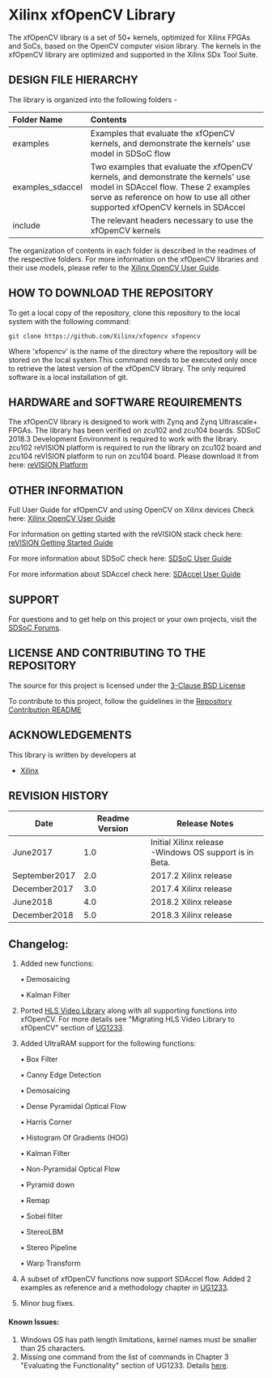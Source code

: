 Xilinx xfOpenCV Library
======================
The xfOpenCV library is a set of 50+ kernels, optimized for Xilinx FPGAs and SoCs, based on the OpenCV computer vision library. The kernels in the xfOpenCV library are optimized and supported in the Xilinx SDx Tool Suite.

## DESIGN FILE HIERARCHY
The library is organized into the following folders -

| Folder Name | Contents |
| :------------- | :------------- |
| examples | Examples that evaluate the xfOpenCV kernels, and demonstrate the kernels' use model in SDSoC flow |
| examples_sdaccel | Two examples that evaluate the xfOpenCV kernels, and demonstrate the kernels' use model in SDAccel flow. These 2 examples serve as reference on how to use all other supported xfOpenCV kernels in SDAccel |
| include | The relevant headers necessary to use the xfOpenCV kernels |

The organization of contents in each folder is described in the readmes of the respective folders.
For more information on the xfOpenCV libraries and their use models, please refer to the [Xilinx OpenCV User Guide][].

## HOW TO DOWNLOAD THE REPOSITORY
To get a local copy of the repository, clone this repository to the local system with the following command:
```
git clone https://github.com/Xilinx/xfopencv xfopencv
```
Where 'xfopencv' is the name of the directory where the repository will be stored on the local system.This command needs to be executed only once to retrieve the latest version of the xfOpenCV library. The only required software is a local installation of git.

## HARDWARE and SOFTWARE REQUIREMENTS
The xfOpenCV library is designed to work with Zynq and Zynq Ultrascale+ FPGAs. The library has been verified on zcu102 and zcu104 boards.
SDSoC 2018.3 Development Environment is required to work with the library.
zcu102 reVISION platform is required to run the library on zcu102 board and zcu104 reVISION platform to run on zcu104 board. Please download it from here: [reVISION Platform]

## OTHER INFORMATION
Full User Guide for xfOpenCV and using OpenCV on Xilinx devices Check here:
[Xilinx OpenCV User Guide][]

For information on getting started with the reVISION stack check here:
[reVISION Getting Started Guide]

For more information about SDSoC check here:
[SDSoC User Guide][]

For more information about SDAccel check here:
[SDAccel User Guide][]

## SUPPORT
For questions and to get help on this project or your own projects, visit the [SDSoC Forums][].

## LICENSE AND CONTRIBUTING TO THE REPOSITORY
The source for this project is licensed under the [3-Clause BSD License][]

To contribute to this project, follow the guidelines in the [Repository Contribution README][]

## ACKNOWLEDGEMENTS
This library is written by developers at
- [Xilinx](http://www.xilinx.com)

## REVISION HISTORY

Date      | Readme Version | Release Notes
--------  |----------------|-------------------------
June2017  | 1.0            | Initial Xilinx release <br> -Windows OS support is in Beta.
September2017  | 2.0            | 2017.2 Xilinx release <br>
December2017  | 3.0            | 2017.4 Xilinx release <br>
June2018  | 4.0            | 2018.2 Xilinx release <br>
December2018  | 5.0            | 2018.3 Xilinx release <br>

## Changelog:
1. Added new functions:

    • Demosaicing

    • Kalman Filter

2. Ported [HLS Video Library][] along with all supporting functions into xfOpenCV. For more details see "Migrating HLS Video Library to xfOpenCV" section of [UG1233][].

3. Added UltraRAM support for the following  functions:

      • Box Filter

      • Canny Edge Detection

      • Demosaicing

      • Dense Pyramidal Optical Flow

      • Harris Corner

      • Histogram Of Gradients (HOG)

      • Kalman Filter

      • Non-Pyramidal Optical Flow

      • Pyramid down

      • Remap

      • Sobel filter

      • StereoLBM

      • Stereo Pipeline

      • Warp Transform



4. A subset of xfOpenCV functions now support SDAccel flow. Added 2 examples as reference and a methodology chapter in [UG1233][].

5. Minor bug fixes.

#### Known Issues:
1. Windows OS has path length limitations, kernel names must be smaller than 25 characters.
2. Missing one command from the list of commands in Chapter 3 "Evaluating the Functionality" section of UG1233. Details [here](https://github.com/Xilinx/xfopencv/blob/master/examples_sdaccel/UG1233_errata.md).


[reVISION Getting Started Guide]: https://github.com/Xilinx/Revision-Getting-Started-Guide
[HLS Video Library]:
https://xilinx-wiki.atlassian.net/wiki/spaces/A/pages/18841665/HLS+Video+Library
[reVISION Platform]: https://github.com/Xilinx/reVISION-Getting-Started-Guide/blob/master/Docs/software-tools-system-requirements.md#32-software
[SDSoC Forums]: https://forums.xilinx.com/t5/SDSoC-Development-Environment/bd-p/sdsoc
[SDSoC User Guide]: https://www.xilinx.com/support/documentation/sw_manuals/xilinx2018_3/ug1027-sdsoc-user-guide.pdf
[3-Clause BSD License]: LICENSE.txt
[Repository Contribution README]: CONTRIBUTING.md
[Xilinx OpenCV User Guide]: https://www.xilinx.com/support/documentation/sw_manuals/xilinx2018_3/ug1233-xilinx-opencv-user-guide.pdf
[UG1233]:
https://www.xilinx.com/support/documentation/sw_manuals/xilinx2018_3/ug1233-xilinx-opencv-user-guide.pdf
[SDAccel User Guide]:
https://www.xilinx.com/support/documentation/sw_manuals/xilinx2018_3/ug1023-sdaccel-user-guide.pdf
